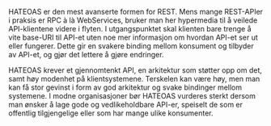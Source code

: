 HATEOAS er den mest avanserte formen for REST. Mens mange REST-APIer i praksis er RPC à là WebServices, bruker man her hypermedia til å veilede API-klientene videre i flyten. I utgangspunktet skal klienten bare trenge å vite base-URI til API-et uten noe mer informasjon om hvordan API-et ser ut eller fungerer. Dette gir en svakere binding mellom konsument og tilbyder av API-et, og gjør det lettere å gjøre endringer. 

HATEOAS krever et gjennomtenkt API, en arkitektur som støtter opp om det, samt høy modenhet på klientsystemene. Terskelen kan være høy, men man kan få stor gevinst i form av god arkitektur og svake bindinger mellom systemene. I modne organisasjoner bør HATEOAS vurderes sterkt dersom man ønsker å lage gode og vedlikeholdbare API-er, speiselt de som er offentlig tilgjengelige eller som har mange ulike konsumenter. 